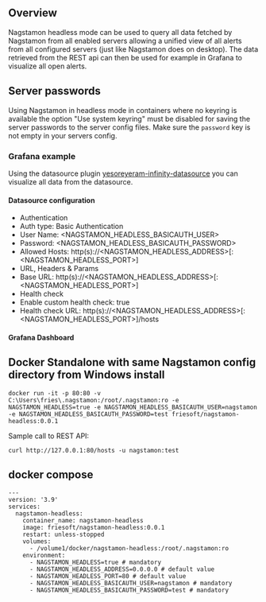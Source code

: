 ## Overview
Nagstamon headless mode can be used to query all data fetched by Nagstamon from all enabled servers allowing a unified view of all alerts from all configured servers (just like Nagstamon does on desktop).
The data retrieved from the REST api can then be used for example in Grafana to visualize all open alerts.

## Server passwords
Using Nagstamon in headless mode in containers where no keyring is available the option "Use system keyring" must be disabled for saving the server passwords to the server config files.
Make sure the `password` key is not empty in your servers config.

### Grafana example
Using the datasource plugin [yesoreyeram-infinity-datasource](https://grafana.com/docs/plugins/yesoreyeram-infinity-datasource/latest/) you can visualize all data from the datasource.

#### Datasource configuration
* Authentication
 * Auth type: Basic Authentication
 * User Name: <NAGSTAMON_HEADLESS_BASICAUTH_USER>
 * Password: <NAGSTAMON_HEADLESS_BASICAUTH_PASSWORD>
 * Allowed Hosts: http(s)://<NAGSTAMON_HEADLESS_ADDRESS>[:<NAGSTAMON_HEADLESS_PORT>]
* URL, Headers & Params
 * Base URL: http(s)://<NAGSTAMON_HEADLESS_ADDRESS>[:<NAGSTAMON_HEADLESS_PORT>]
* Health check
 * Enable custom health check: true
 * Health check URL: http(s)://<NAGSTAMON_HEADLESS_ADDRESS>[:<NAGSTAMON_HEADLESS_PORT>]/hosts

#### Grafana Dashboard



## Docker Standalone with same Nagstamon config directory from Windows install
```
docker run -it -p 80:80 -v C:\Users\fries\.nagstamon:/root/.nagstamon:ro -e NAGSTAMON_HEADLESS=true -e NAGSTAMON_HEADLESS_BASICAUTH_USER=nagstamon -e NAGSTAMON_HEADLESS_BASICAUTH_PASSWORD=test friesoft/nagstamon-headless:0.0.1
```

Sample call to REST API:
```
curl http://127.0.0.1:80/hosts -u nagstamon:test
```

## docker compose
```
---
version: '3.9'
services:
  nagstamon-headless:
    container_name: nagstamon-headless
    image: friesoft/nagstamon-headless:0.0.1
    restart: unless-stopped
    volumes:
      - /volume1/docker/nagstamon-headless:/root/.nagstamon:ro
    environment:
      - NAGSTAMON_HEADLESS=true # mandatory
      - NAGSTAMON_HEADLESS_ADDRESS=0.0.0.0 # default value
      - NAGSTAMON_HEADLESS_PORT=80 # default value
      - NAGSTAMON_HEADLESS_BASICAUTH_USER=nagstamon # mandatory
      - NAGSTAMON_HEADLESS_BASICAUTH_PASSWORD=test # mandatory
```